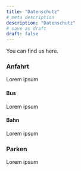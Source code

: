 ```yaml
---
title: "Datenschutz"
# meta description
description: "Datenschutz"
# save as draft
draft: false
---
```


You can find us here.

### Anfahrt
Lorem ipsum 

#### Bus
Lorem ipsum 

#### Bahn
Lorem ipsum 

### Parken
Lorem ipsum 
